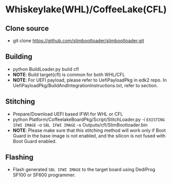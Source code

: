 # Whiskeylake(WHL)/CoffeeLake(CFL)

## Clone source
- git clone https://github.com/slimbootloader/slimbootloader.git

## Building
- python BuildLoader.py build cfl
- **NOTE**: Build target(cfl) is common for both WHL/CFL
- **NOTE**: For UEFI payload, please refer to UefiPayloadPkg in edk2 repo.
            In UefiPayloadPkg/BuildAndIntegrationInstructions.txt,
            refer to <HOW TO INTEGRATE INTO SLIM BOOTLOADER> section.

## Stitching
- Prepare/Download UEFI based IFWI for WHL or CFL
- python Platform/CoffeelakeBoardPkg/Script/StitchLoader.py
  -i `EXISTING IFWI IMAGE`
  -o `SBL IFWI IMAGE`
  -s Outputs/cfl/SlimBootloader.bin
- **NOTE**: Please make sure that this stitching method will work only if
            Boot Guard in the base image is not enabled, and the silicon
            is not fused with Boot Guard enabled.

## Flashing
- Flash generated `SBL IFWI IMAGE` to the target board using DediProg
  SF100 or SF600 programmer.
